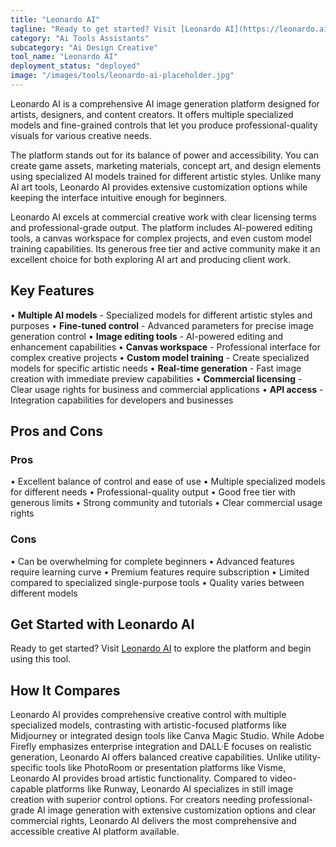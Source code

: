 ```yaml
---
title: "Leonardo AI"
tagline: "Ready to get started? Visit [Leonardo AI](https://leonardo.ai) to explore the platform and begin using this tool...."
category: "Ai Tools Assistants"
subcategory: "Ai Design Creative"
tool_name: "Leonardo AI"
deployment_status: "deployed"
image: "/images/tools/leonardo-ai-placeholder.jpg"
---
```

Leonardo AI is a comprehensive AI image generation platform designed for artists, designers, and content creators. It offers multiple specialized models and fine-grained controls that let you produce professional-quality visuals for various creative needs.

The platform stands out for its balance of power and accessibility. You can create game assets, marketing materials, concept art, and design elements using specialized AI models trained for different artistic styles. Unlike many AI art tools, Leonardo AI provides extensive customization options while keeping the interface intuitive enough for beginners.

Leonardo AI excels at commercial creative work with clear licensing terms and professional-grade output. The platform includes AI-powered editing tools, a canvas workspace for complex projects, and even custom model training capabilities. Its generous free tier and active community make it an excellent choice for both exploring AI art and producing client work.

## Key Features

• **Multiple AI models** - Specialized models for different artistic styles and purposes
• **Fine-tuned control** - Advanced parameters for precise image generation control
• **Image editing tools** - AI-powered editing and enhancement capabilities
• **Canvas workspace** - Professional interface for complex creative projects
• **Custom model training** - Create specialized models for specific artistic needs
• **Real-time generation** - Fast image creation with immediate preview capabilities
• **Commercial licensing** - Clear usage rights for business and commercial applications
• **API access** - Integration capabilities for developers and businesses

## Pros and Cons

### Pros
• Excellent balance of control and ease of use
• Multiple specialized models for different needs
• Professional-quality output
• Good free tier with generous limits
• Strong community and tutorials
• Clear commercial usage rights

### Cons
• Can be overwhelming for complete beginners
• Advanced features require learning curve
• Premium features require subscription
• Limited compared to specialized single-purpose tools
• Quality varies between different models

## Get Started with Leonardo AI

Ready to get started? Visit [Leonardo AI](https://leonardo.ai) to explore the platform and begin using this tool.

## How It Compares

Leonardo AI provides comprehensive creative control with multiple specialized models, contrasting with artistic-focused platforms like Midjourney or integrated design tools like Canva Magic Studio. While Adobe Firefly emphasizes enterprise integration and DALL·E focuses on realistic generation, Leonardo AI offers balanced creative capabilities. Unlike utility-specific tools like PhotoRoom or presentation platforms like Visme, Leonardo AI provides broad artistic functionality. Compared to video-capable platforms like Runway, Leonardo AI specializes in still image creation with superior control options. For creators needing professional-grade AI image generation with extensive customization options and clear commercial rights, Leonardo AI delivers the most comprehensive and accessible creative AI platform available.